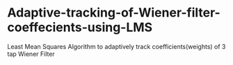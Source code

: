 # Adaptive-tracking-of-Wiener-filter-coeffecients-using-LMS
Least Mean Squares Algorithm to adaptively track coefficients(weights) of 3 tap Wiener Filter
